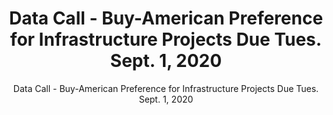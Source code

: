 ---
layout: resources-landing
title: "Data Call - Buy-American Preference for Infrastructure Projects Due Tues. Sept. 1, 2020"
subtitle: "Data Call - Buy-American Preference for Infrastructure Projects Due Tues. Sept. 1, 2020"
external_link: https://www.whitehouse.gov/wp-content/uploads/2020/08/M-20-30.pdf
filters: federal-financial-assistance memorandum omb 2020
fiscal_year: 2020
---